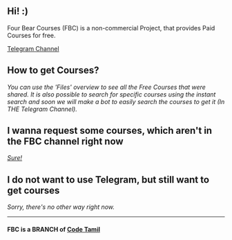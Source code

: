 ## **Hi**! :)

Four Bear Courses (FBC) is a non-commercial Project, that provides Paid Courses for free.

[Telegram Channel](https://telegram.dog/fourbearcourseschnl)

## **How to get Courses?**
_You can use the 'Files' overview to see all the Free Courses that were shared. It is also possible to search for specific courses using the instant search and soon we will make a bot to easily search the courses to get it (In THE Telegram Channel)._

## **I wanna request some courses, which aren't in the FBC channel right now**

_[Sure!](https://tx.me/s/fourbearcourseschnl/39)_

## **I do not want to use Telegram, but still want to get courses**

_Sorry, there's no other way right now._

-----------------------------------------------------------------

#### FBC is a BRANCH of [Code Tamil](https://telegram.dog/code_tamil)
